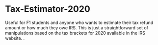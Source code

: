 # Tax-Estimator-2020
Useful for F1 students and anyone who wants to estimate their tax refund amount or how much they owe IRS. This is just a straightforward set of manipulations based on the tax brackets for 2020 available in the IRS website. .  
